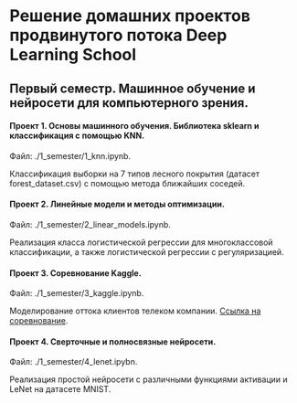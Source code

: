 # Решение домашних проектов продвинутого потока Deep Learning School

## Первый семестр. Машинное обучение и нейросети для компьютерного зрения.

#### Проект 1. Основы машинного обучения. Библиотека sklearn и классификация с помощью KNN.
Файл: ./1_semester/1_knn.ipynb.

Классификация выборки на 7 типов лесного покрытия (датасет forest_dataset.csv) с помощью метода ближайших соседей.

#### Проект 2. Линейные модели и методы оптимизации.
Файл: ./1_semester/2_linear_models.ipynb.

Реализация класса логистической регрессии для многоклассовой классификации, а также логистической регрессии с регуляризацией.

#### Проект 3. Соревнование Kaggle. 

Файл: ./1_semester/3_kaggle.ipynb.

Моделирование оттока клиентов телеком компании. [Ссылка на соревнование](https://www.kaggle.com/c/advanced-dls-fall-2020). 

#### Проект 4. Сверточные и полносвязные нейросети.

Файл: ./1_semester/4_lenet.ipybn.

Реализация простой нейросети с различными функциями активации и LeNet на датаcете MNIST.
